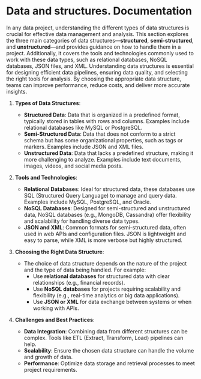 # **Data and structures. Documentation**

In any data project, understanding the different types of data structures is crucial for effective data management and analysis. This section explores the three main categories of data structures—**structured**, **semi-structured**, and **unstructured**—and provides guidance on how to handle them in a project. Additionally, it covers the tools and technologies commonly used to work with these data types, such as relational databases, NoSQL databases, JSON files, and XML.
Understanding data structures is essential for designing efficient data pipelines, ensuring data quality, and selecting the right tools for analysis. By choosing the appropriate data structure, teams can improve performance, reduce costs, and deliver more accurate insights.

1. **Types of Data Structures**:
   - **Structured Data**: Data that is organized in a predefined format, typically stored in tables with rows and columns. Examples include relational databases like MySQL or PostgreSQL.
   - **Semi-Structured Data**: Data that does not conform to a strict schema but has some organizational properties, such as tags or markers. Examples include JSON and XML files.
   - **Unstructured Data**: Data that lacks a predefined structure, making it more challenging to analyze. Examples include text documents, images, videos, and social media posts.

2. **Tools and Technologies**:
   - **Relational Databases**: Ideal for structured data, these databases use SQL (Structured Query Language) to manage and query data. Examples include MySQL, PostgreSQL, and Oracle.
   - **NoSQL Databases**: Designed for semi-structured and unstructured data, NoSQL databases (e.g., MongoDB, Cassandra) offer flexibility and scalability for handling diverse data types.
   - **JSON and XML**: Common formats for semi-structured data, often used in web APIs and configuration files. JSON is lightweight and easy to parse, while XML is more verbose but highly structured.

3. **Choosing the Right Data Structure**:
   - The choice of data structure depends on the nature of the project and the type of data being handled. For example:
     - Use **relational databases** for structured data with clear relationships (e.g., financial records).
     - Use **NoSQL databases** for projects requiring scalability and flexibility (e.g., real-time analytics or big data applications).
     - Use **JSON or XML** for data exchange between systems or when working with APIs.

4. **Challenges and Best Practices**:
   - **Data Integration**: Combining data from different structures can be complex. Tools like ETL (Extract, Transform, Load) pipelines can help.
   - **Scalability**: Ensure the chosen data structure can handle the volume and growth of data.
   - **Performance**: Optimize data storage and retrieval processes to meet project requirements.


